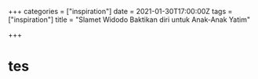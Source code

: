 +++
categories = ["inspiration"]
date = 2021-01-30T17:00:00Z
tags = ["inspiration"]
title = "Slamet Widodo Baktikan diri untuk Anak-Anak Yatim"

+++
# tes